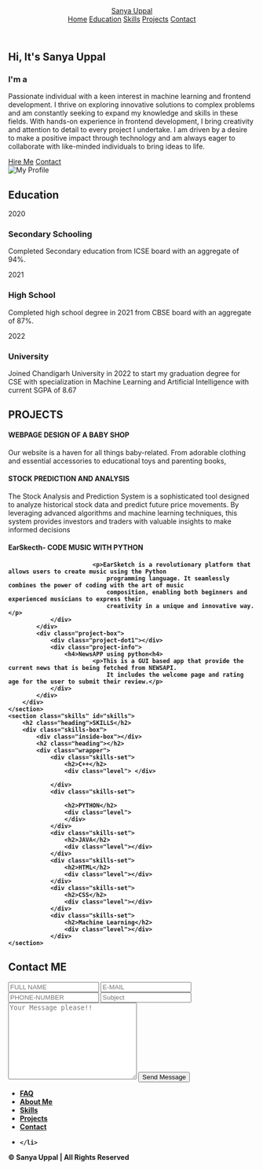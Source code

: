<!DOCTYPE html>
<html lang="en">

<head>
    <meta charset="UTF-8">
    <meta name="viewport" content="width=device-width, initial-scale=1.0">
    <title>Portfolio</title>
    <link rel="stylesheet" href="style.css">
    <link href='https://unpkg.com/boxicons@2.1.4/css/boxicons.min.css' rel='stylesheet'>
</head>

<body>
    <header class="header">
        <a href="#" class="logo"><span>Sanya Uppal</span></a>
        <i class='bx bx-menu' id="menu-icon"></i>
        <nav class="navbar">
            <a href="#Home">Home</a>
            <a href="#Education">Education</a>
            <a href="#Skill">Skills</a>
            <a href="#Projects">Projects</a>
            <a href="#Contact">Contact</a>
        </nav>
    </header>
    <section class="Home" id="Home">
        <div class="Home-content">
            <h1>Hi, It's <span>Sanya Uppal</span></h1>
            <h3 class="text-animation">I'm a <span></span></h3>
            <p>
                Passionate individual with a keen interest in machine learning and frontend development. I thrive on
                exploring innovative solutions to complex problems and am constantly seeking to expand my knowledge and
                skills in these fields. With hands-on experience in frontend development, I bring creativity and
                attention to detail to every project I undertake. I am driven by a desire to make a positive impact
                through technology and am always eager to collaborate with like-minded individuals to bring ideas to
                life.
            </p>
            <div class="social-icons">
                <a href="#"><i class='bx bxl-linkedin'></i></a>
                <a href="#"><i class='bx bxl-github'></i></a>
                <a href="#"><i class='bx bxl-instagram-alt'></i></a>
            </div>
            <div class="btn-group">
                <a href="#" class="btn">Hire Me</a>
                <a href="#" class="btn">Contact</a>
            </div>
            <div class="sanya-img">
                <img src="sanya.jpg" alt="My Profile">
            </div>
        </div>
        </div>
    </section>
    <section class="education" id="education">
        <h2 class="heading">Education</h2>
        <div class="timeline-items">
            <div class="timeline-item">
                <div class="timeline-dot"></div>
                <div class="timeline-data">2020</div>
                <div class="timeline-content">
                    <h3>Secondary Schooling</h3>
                    <p>Completed Secondary education from ICSE board with an aggregate of 94%.</p>
                </div>
            </div>
            <div class="timeline-item">
                <div class="timeline-dot"></div>
                <div class="timeline-data">2021</div>
                <div class="timeline-content">
                    <h3>High School</h3>
                    <p>Completed high school degree in 2021 from CBSE board with an aggregate of 87%.</p>
                </div>
            </div>
            <div class="timeline-item">
                <div class="timeline-dot"></div>
                <div class="timeline-data">2022</div>
                <div class="timeline-content">
                    <h3>University</h3>
                    <p>Joined Chandigarh University in 2022 to start my graduation degree for CSE with specialization in
                        Machine Learning and Artificial Intelligence with current SGPA of 8.67</p>
                </div>
            </div>
        </div>
    </section>
    <section class="project">
        <h2 class="heading">PROJECTS</h2>
        <div class="project-container">
            <div class="project-box">
                <div class="project-dot1"></div>
                <div class="project-info">
                    <h4>WEBPAGE DESIGN OF A BABY SHOP</h4>
                    <p>Our website is a haven for all things baby-related. From adorable clothing and essential
                        accessories to educational toys and parenting books,</p>
                </div>
            </div>
            <div class="project-box">
                <div class="project-dot1"></div>
                <div class="project-info">
                    <h4>STOCK PREDICTION AND ANALYSIS</h4>
                    <p>The Stock Analysis and Prediction System is a sophisticated tool designed to analyze historical
                        stock data and predict future price movements. By leveraging advanced algorithms and machine
                        learning techniques, this system provides investors and traders with valuable insights to make
                        informed decisions </p>
                </div>
            </div>
            <div class="project-box">
                <div class="project-dot1"></div>
                <div class="project-info">
                    <h4>EarSkecth- CODE MUSIC WITH PYTHON<h4>

                            <p>EarSketch is a revolutionary platform that allows users to create music using the Python
                                programming language. It seamlessly combines the power of coding with the art of music
                                composition, enabling both beginners and experienced musicians to express their
                                creativity in a unique and innovative way.</p>
                </div>
            </div>
            <div class="project-box">
                <div class="project-dot1"></div>
                <div class="project-info">
                    <h4>NewsAPP using python<h4>
                            <p>This is a GUI based app that provide the current news that is being fetched from NEWSAPI.
                                It includes the welcome page and rating age for the user to submit their review.</p>
                </div>
            </div>
        </div>
    </section>
    <section class="skills" id="skills">
        <h2 class="heading">SKILLS</h2>
        <div class="skills-box">
            <div class="inside-box"></div>
            <h2 class="heading"></h2>
            <div class="wrapper">
                <div class="skills-set">
                    <h2>C++</h2>
                    <div class="level"> </div>

                </div>
                <div class="skills-set">

                    <h2>PYTHON</h2>
                    <div class="level">
                    </div>
                </div>
                <div class="skills-set">
                    <h2>JAVA</h2>
                    <div class="level"></div>
                </div>
                <div class="skills-set">
                    <h2>HTML</h2>
                    <div class="level"></div>
                </div>
                <div class="skills-set">
                    <h2>CSS</h2>
                    <div class="level"></div>
                </div>
                <div class="skills-set">
                    <h2>Machine Learning</h2>
                    <div class="level"></div>
                </div>
    </section>
<section class="contact" id="contact" >
    <h2 class="heading">Contact <span>ME</span></h2>
    <form action="">
        <div class="input-group">
            <div class="input-box">
                <input type="text" placeholder="FULL NAME">
                <input type="email" placeholder="E-MAIL">
            </div>
            <div class="input-box">
                <input type="number" placeholder="PHONE-NUMBER">
                <input type="text place" placeholder="Subject">
            </div>
        </div>
        <div class="input-group-2">
            <textarea name="" id="" cols="30" rows="10" placeholder="Your Message please!!"></textarea>
            <input type="submit" value="Send Message" class="btn">
        </div>
    </form>
</section>
<footer class="footer">
    <div class="social">
        <a href="#"><i class='bx bxl-linkedin'></i></a>
        <a href="#"><i class='bx bxl-github'></i></a>
        <a href="#"><i class='bx bxl-instagram-alt'></i></a>
    </div>
<ul class="list">
    <li>
        <a href="#">FAQ</a>
    </li>
    <li>
        <a href="#">About Me</a>
    </li>
    <li>
        <a href="#">Skills</a>
    </li>
    <li>
        <a href="#">Projects</a>
    </li>
    <li>
        <a href="#">Contact</a>
    </li>
    <li>

    </li>
</ul>
<p class="copyright">
    &copy Sanya Uppal | All Rights Reserved
</p>
</footer>
    <!-- <script src="script.js"></script> -->
</body>

</html>
